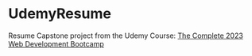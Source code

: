 # UdemyResume
Resume Capstone project from the Udemy Course: [The Complete 2023 Web Development Bootcamp]([url](https://www.udemy.com/course/the-complete-web-development-bootcamp/)https://www.udemy.com/course/the-complete-web-development-bootcamp/)
